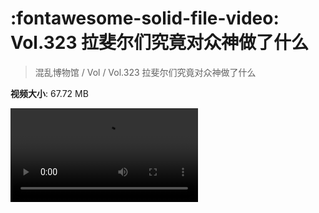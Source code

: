 # :fontawesome-solid-file-video: Vol.323 拉斐尔们究竟对众神做了什么

> 混乱博物馆 / Vol / Vol.323 拉斐尔们究竟对众神做了什么

**视频大小**: 67.72 MB

<div class="video"><video src="https://file.hsyhx.top/archive/323.mp4" controls preload>🤔 您的浏览器不支持 video 标签</video></div>